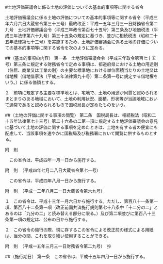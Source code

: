 #土地評価審議会に係る土地の評価についての基本的事項等に関する省令


土地評価審議会に係る土地の評価についての基本的事項等に関する省令（平成三年六月六日大蔵省令第三十三号）最終改正：平成一五年三月三一日財務省令第二九号　土地評価審議会令（平成三年政令第百七十五号）第三条及び地価税法（平成三年法律第六十九号）第三十五条の規定に基づき、並びに相続税法（昭和二十五年法律第七十三号）を実施するため、土地評価審議会に係る土地の評価についての基本的事項等に関する省令を次のように定める。

##（基本的事項の内容）
第一条　土地評価審議会令（平成三年政令第百七十五号）第三条に規定する財務省令で定める事項は、都道府県における土地の用途別（住居、商業又は工業の別）の主要な標準地における単位面積当たりの土地又は借地権（借地借家法（平成三年法律第九十号）第二条第一号に規定する借地権をいう。）に係る価額とする。

２　前項に規定する主要な標準地とは、宅地で、土地の用途が同質と認められるまとまりのある地域において、土地の利用状況、面積、形状等が当該地域において通常であると認められるもので国税局長が定めたものをいう。



##（土地の評価に関する事項の閲覧）
第二条　国税局長は、相続税法（昭和二十五年法律第七十三号）第二十六条の二第一項に規定する土地評価審議会の意見に基づいて土地の評価に関する事項を定めたときは、土地を有する者の便宜にも配慮して、当該事項を速やかに国税局及び税務署において閲覧に供するものとする。




附　則


　この省令は、平成四年一月一日から施行する。


附　則　（平成四年七月二八日大蔵省令第七一号）


　この省令は、平成四年八月一日から施行する。


附　則　（平成一二年八月二一日大蔵省令第六九号）

１　この省令は、平成十三年一月六日から施行する。ただし、第百八十一条第一項、第百八十二条第一項（改正前国共済施行規則第七十八条中「十二分の二」とあるのは「九分の二」と読み替える部分に限る。）及び第二項並びに第百八十三条第一項の規定は、公布の日から施行する。

２　この省令の施行の際、現に存するこの省令による改正前の様式による用紙は、当分の間、これを取り繕い使用することができる。


附　則　（平成一五年三月三一日財務省令第二九号）　抄


##（施行期日）
第一条　この省令は、平成十五年四月一日から施行する。






